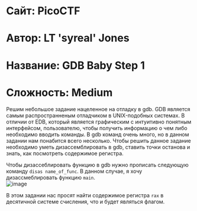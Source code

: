 
# Сайт: PicoCTF
# Автор: LT 'syreal' Jones
# Название: GDB Baby Step 1
# Сложность: Medium


Решим небольшое задание нацеленное на отладку в gdb. GDB является самым распространненым отладчиком в UNIX-подобных системах. В отличии от EDB, который 
является графическим с интуитивно понятным интерфейсом, пользователю, чтобы получить информацию о чем либо необходимо вводить команды. В gdb команд очень много, но в данном задании нам понабится всего несколько. Чтобы решить данное задание необходимо уметь дизассемблировать в gdb, ставить точки останова и знать, как посмотреть содержимое регистра.

Чтобы дизассеблировать функцию в gdb нужно прописать следующую команду `disas name_of_func`. В данном случае, я хочу дизассмеблировать функцию `main`. <br />
![image](https://github.com/user-attachments/assets/dab629a9-3ba6-4558-adfa-a93cfc8af514)

В этом задании нас просят найти содержимое регистра `rax` в десятичной системе счисления, что и будет являться флагом.


